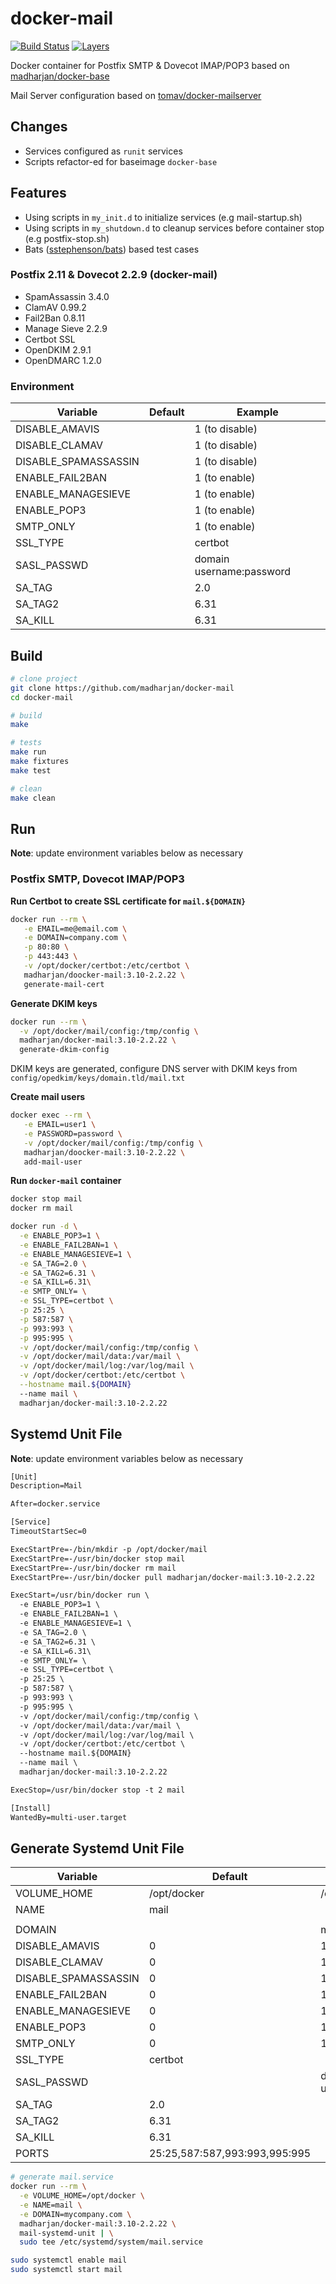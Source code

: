 # docker-mail

[![Build Status](https://travis-ci.com/madharjan/docker-mail.svg?branch=master)](https://travis-ci.com/madharjan/docker-mail)
[![Layers](https://images.microbadger.com/badges/image/madharjan/docker-mail.svg)](http://microbadger.com/images/madharjan/docker-mail)

Docker container for Postfix SMTP & Dovecot IMAP/POP3 based on [madharjan/docker-base](https://github.com/madharjan/docker-base/)

Mail Server configuration based on [tomav/docker-mailserver](https://github.com/tomav/docker-mailserver)

## Changes

* Services configured as `runit` services
* Scripts refactor-ed for baseimage `docker-base`

## Features

* Using scripts in `my_init.d` to initialize services (e.g mail-startup.sh)
* Using scripts in `my_shutdown.d` to cleanup services before container stop (e.g postfix-stop.sh)
* Bats ([sstephenson/bats](https://github.com/sstephenson/bats/)) based test cases

### Postfix 2.11 & Dovecot 2.2.9 (docker-mail)

* SpamAssassin 3.4.0
* ClamAV 0.99.2
* Fail2Ban 0.8.11
* Manage Sieve 2.2.9
* Certbot SSL
* OpenDKIM 2.9.1
* OpenDMARC 1.2.0

### Environment

| Variable             | Default | Example                  |
| -------------------- | ------- | ------------------------ |
| DISABLE_AMAVIS       |         | 1 (to disable)           |
| DISABLE_CLAMAV       |         | 1 (to disable)           |
| DISABLE_SPAMASSASSIN |         | 1 (to disable)           |
| ENABLE_FAIL2BAN      |         | 1 (to enable)            |
| ENABLE_MANAGESIEVE   |         | 1 (to enable)            |
| ENABLE_POP3          |         | 1 (to enable)            |
| SMTP_ONLY            |         | 1 (to enable)            |
| SSL_TYPE             |         | certbot                  |
| SASL_PASSWD          |         | domain username:password |
| SA_TAG               |         | 2.0                      |
| SA_TAG2              |         | 6.31                     |
| SA_KILL              |         | 6.31                     |

## Build

```bash
# clone project
git clone https://github.com/madharjan/docker-mail
cd docker-mail

# build
make

# tests
make run
make fixtures
make test

# clean
make clean
```

## Run

**Note**: update environment variables below as necessary

### Postfix SMTP, Dovecot IMAP/POP3

**Run Certbot to create SSL certificate for `mail.${DOMAIN}`**

```bash
docker run --rm \
   -e EMAIL=me@email.com \
   -e DOMAIN=company.com \
   -p 80:80 \
   -p 443:443 \
   -v /opt/docker/certbot:/etc/certbot \
   madharjan/doocker-mail:3.10-2.2.22 \
   generate-mail-cert
```

**Generate DKIM keys**

```bash
docker run --rm \
  -v /opt/docker/mail/config:/tmp/config \
  madharjan/docker-mail:3.10-2.2.22 \
  generate-dkim-config
```

DKIM keys are generated, configure DNS server with DKIM keys from `config/opedkim/keys/domain.tld/mail.txt`

**Create mail users**

```bash
docker exec --rm \
   -e EMAIL=user1 \
   -e PASSWORD=password \
   -v /opt/docker/mail/config:/tmp/config \
   madharjan/doocker-mail:3.10-2.2.22 \
   add-mail-user
```

**Run `docker-mail` container**

```bash
docker stop mail
docker rm mail

docker run -d \
  -e ENABLE_POP3=1 \
  -e ENABLE_FAIL2BAN=1 \
  -e ENABLE_MANAGESIEVE=1 \
  -e SA_TAG=2.0 \
  -e SA_TAG2=6.31 \
  -e SA_KILL=6.31\
  -e SMTP_ONLY= \
  -e SSL_TYPE=certbot \
  -p 25:25 \
  -p 587:587 \
  -p 993:993 \
  -p 995:995 \
  -v /opt/docker/mail/config:/tmp/config \
  -v /opt/docker/mail/data:/var/mail \
  -v /opt/docker/mail/log:/var/log/mail \
  -v /opt/docker/certbot:/etc/certbot \
  --hostname mail.${DOMAIN}
  --name mail \
  madharjan/docker-mail:3.10-2.2.22
```

## Systemd Unit File

**Note**: update environment variables below as necessary

```txt
[Unit]
Description=Mail

After=docker.service

[Service]
TimeoutStartSec=0

ExecStartPre=-/bin/mkdir -p /opt/docker/mail
ExecStartPre=-/usr/bin/docker stop mail
ExecStartPre=-/usr/bin/docker rm mail
ExecStartPre=-/usr/bin/docker pull madharjan/docker-mail:3.10-2.2.22

ExecStart=/usr/bin/docker run \
  -e ENABLE_POP3=1 \
  -e ENABLE_FAIL2BAN=1 \
  -e ENABLE_MANAGESIEVE=1 \
  -e SA_TAG=2.0 \
  -e SA_TAG2=6.31 \
  -e SA_KILL=6.31\
  -e SMTP_ONLY= \
  -e SSL_TYPE=certbot \
  -p 25:25 \
  -p 587:587 \
  -p 993:993 \
  -p 995:995 \
  -v /opt/docker/mail/config:/tmp/config \
  -v /opt/docker/mail/data:/var/mail \
  -v /opt/docker/mail/log:/var/log/mail \
  -v /opt/docker/certbot:/etc/certbot \
  --hostname mail.${DOMAIN}
  --name mail \
  madharjan/docker-mail:3.10-2.2.22

ExecStop=/usr/bin/docker stop -t 2 mail

[Install]
WantedBy=multi-user.target
```

## Generate Systemd Unit File

| Variable             | Default                       | Example                      |
| -------------------- | ----------------------------- | ---------------------------- |
| VOLUME_HOME          | /opt/docker                   | /opt/data                    |
| NAME                 | mail                          |                              |
|                      |                               |                              |
| DOMAIN               |                               | mycompany.com                |
| DISABLE_AMAVIS       | 0                             | 1 (to disable)               |
| DISABLE_CLAMAV       | 0                             | 1 (to disable)               |
| DISABLE_SPAMASSASSIN | 0                             | 1 (to disable)               |
| ENABLE_FAIL2BAN      | 0                             | 1 (to enable)                |
| ENABLE_MANAGESIEVE   | 0                             | 1 (to enable)                |
| ENABLE_POP3          | 0                             | 1 (to enable)                |
| SMTP_ONLY            | 0                             | 1 (to enable)                |
| SSL_TYPE             | certbot                       |                              |
| SASL_PASSWD          |                               | domain.com username:password |
| SA_TAG               | 2.0                           |                              |
| SA_TAG2              | 6.31                          |                              |
| SA_KILL              | 6.31                          |                              |
| PORTS                | 25:25,587:587,993:993,995:995 |                              |

```bash
# generate mail.service
docker run --rm \
  -e VOLUME_HOME=/opt/docker \
  -e NAME=mail \
  -e DOMAIN=mycompany.com \
  madharjan/docker-mail:3.10-2.2.22 \
  mail-systemd-unit | \
  sudo tee /etc/systemd/system/mail.service

sudo systemctl enable mail
sudo systemctl start mail
```
